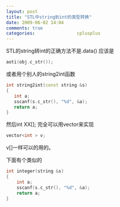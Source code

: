 ```yaml
---
layout: post
title: "STL中string到int的类型转换"
date: 2009-06-02 14:04
comments: true
categories:                cplusplus
---
```



STL的string转int的正确方法不是.data()
应该是
```cpp
aoti(obj.c_str());
```

或者用个别人的string2int函数
```cpp
int string2int(const string &s)
{
   int a;
   sscanf(s.c_str(), "%d", &a);
   return a;
}
```

然后int XX[];
完全可以用vector来实现

```cpp
vector<int > v;
```
v[]一样可以的用的。
 

下面有个类似的
```cpp
int integer(string &s)
{
    int a;
    sscanf(s.c_str(), "%d", &a);
    return a;
}
```

